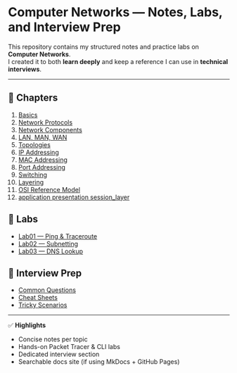 # Computer Networks — Notes, Labs, and Interview Prep

This repository contains my structured notes and practice labs on **Computer Networks**.  
I created it to both **learn deeply** and keep a reference I can use in **technical interviews**.

---

## 📖 Chapters

1. [Basics](./docs/01_basics.md)
2. [Network Protocols](./docs/02_Network_Protocols_&_Communications.md)
3. [Network Components](./docs/03_Components_of_a_Computer_Network.md)
4. [LAN, MAN, WAN](./docs/04_Classification_of_Computer_Networks.md)
5. [Topologies](./docs/05_Network_Topology.md)
6. [IP Addressing](./docs/06_Basics_of_IP_Addressing.md)
7. [MAC Addressing](./docs/07_Basics_of_MAC_Addressing.md)
8. [Port Addressing](./docs/08_Basics_of_Port_Addressing.md)
9. [Switching](./docs/09_Switching_Techniques_in_Computer_Networks.md)
10. [Layering](./docs/10_Layering_in_Computer_Networks.md)
11. [OSI Reference Model ](./docs/11_OSI_Reference_Model.md)
12. [application presentation session_layer](./docs/12_application_presentation_session_layer.md)
## 🧪 Labs
- [Lab01 — Ping & Traceroute](./labs/lab01_ping_traceroute.md)
- [Lab02 — Subnetting](./labs/lab02_subnetting.md)
- [Lab03 — DNS Lookup](./labs/lab03_dns_lookup.md)

## 💼 Interview Prep
- [Common Questions](./interview-prep/common_questions.md)
- [Cheat Sheets](./interview-prep/cheat_sheets.md)
- [Tricky Scenarios](./interview-prep/tricky_scenarios.md)

---

✅ **Highlights**
- Concise notes per topic  
- Hands-on Packet Tracer & CLI labs  
- Dedicated interview section  
- Searchable docs site (if using MkDocs + GitHub Pages)
